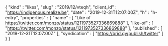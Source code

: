 {
  "kind" : "likes",
  "slug" : "2019/12/vteqh",
  "client_id" : "https://indigenous.realize.be",
  "date" : "2019-12-31T12:07:00Z",
  "h" : "h-entry",
  "properties" : {
    "name" : [ "Like of https://twitter.com/monzo/status/1211973527336869888" ],
    "like-of" : [ "https://twitter.com/monzo/status/1211973527336869888" ],
    "published" : [ "2019-12-31T12:07:00Z" ],
    "syndication" : [ "https://brid.gy/publish/twitter" ]
  }
}
